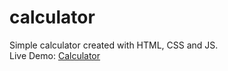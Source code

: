 # calculator

Simple calculator created with HTML, CSS and JS.\
Live Demo: [Calculator](https://wissman77.github.io/calculator/)
